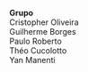 **Grupo**
<br/>
Cristopher Oliveira
<br/>
Guilherme Borges
<br/>
Paulo Roberto
<br/>
Théo Cucolotto
<br/>
Yan Manenti
